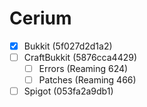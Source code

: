 # Cerium
- [x] Bukkit (5f027d2d1a2)
- [ ] CraftBukkit (5876cca4429)
  - [ ] Errors (Reaming 624)
  - [ ] Patches (Reaming 466)
- [ ] Spigot (053fa2a9db1)